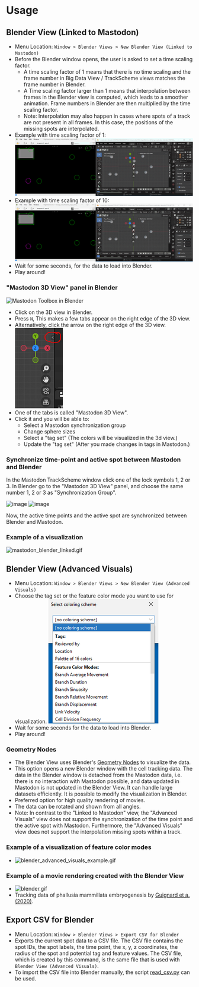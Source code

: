 # Usage

## Blender View (Linked to Mastodon)

* Menu Location: `Window > Blender Views > New Blender View (Linked to Mastodon)`
* Before the Blender window opens, the user is asked to set a time scaling factor.
  * A time scaling factor of 1 means that there is no time scaling and the frame number in Big Data View / TrackScheme
    views matches the frame number in Blender.
  * A Time scaling factor larger than 1 means that interpolation between frames in the Blender view is computed, which
    leads to a smoother animation. Frame numbers in Blender are then multiplied by the time scaling factor.
  * Note: Interpolation may also happen in cases where spots of a track are not
    present in all frames. In this case, the positions of the missing spots are interpolated.
* Example with time scaling factor of 1: ![time_scaling_factor_1.gif](usage/time_scaling_factor_1.gif)
* Example with time scaling factor of 10: ![time_scaling_factor_10.gif](usage/time_scaling_factor_10.gif)
* Wait for some seconds, for the data to load into Blender.
* Play around!

### "Mastodon 3D View" panel in Blender

<img src="https://user-images.githubusercontent.com/24407711/203944663-f3b81845-ae51-4528-aa59-3fa5fb5aeef6.png" width="200px" alt="Mastodon Toolbox in Blender"/>

* Click on the 3D view in Blender.
* Press ```N```, This makes a few tabs appear on the right edge of the 3D view.
* Alternatively, click the arrow on the right edge of the 3D view. ![blender_arrow.png](usage/blender_arrow.png)
* One of the tabs is called "Mastodon 3D View".
* Click it and you will be able to:
    * Select a Mastodon synchronization group
    * Change sphere sizes
    * Select a "tag set" (The colors will be visualized in the 3d view.)
    * Update the "tag set" (After you made changes in tags in Mastodon.)

### Synchronize time-point and active spot between Mastodon and Blender

In the Mastodon TrackScheme window click one of the lock symbols 1, 2 or 3.
In Blender go to the "Mastodon 3D View" panel, and choose the same number 1, 2 or 3 as "Synchronization Group".

![image](https://user-images.githubusercontent.com/24407711/203946393-b0ac8a2e-5457-4051-b0fe-8644c6d5ad65.png)
![image](https://user-images.githubusercontent.com/24407711/203945908-b26ace3f-21b4-407e-a204-a14bb5ac04ca.png)

Now, the active time points and the active spot are synchronized between Blender and Mastodon.

### Example of a visualization

![mastodon_blender_linked.gif](https://github.com/user-attachments/assets/1dbc0058-901e-43c7-8347-c568e8c0a156)

## Blender View (Advanced Visuals)

* Menu Location: `Window > Blender Views > New Blender View (Advanced Visuals)`
* Choose the tag set or the feature color mode you want to use for
  visualization. ![blender_advanced_visuals.png](usage/blender_advanced_visuals.png)
* Wait for some seconds for the data to load into Blender.
* Play around!

### Geometry Nodes

* The Blender View uses
  Blender's [Geometry Nodes](https://docs.blender.org/manual/en/latest/modeling/geometry_nodes/introduction.html) to
  visualize the data.
* This option opens a new Blender window with the cell tracking data. The data in the Blender window is detached
  from the Mastodon data, i.e. there is no interaction with Mastodon possible, and data updated in Mastodon is not
  updated in the Blender View. It can handle large datasets efficiently. It is possible to modify the visualization
  in Blender.
* Preferred option for high quality rendering of movies.
* The data can be rotated and shown from all angles.
* Note: In contrast to the "Linked to Mastodon" view, the "Advanced Visuals" view does not
  support the synchronization of the time point and the active spot with Mastodon. Furthermore, the "Advanced Visuals"
  view does not support
  the interpolation missing spots within a track.

### Example of a visualization of feature color modes

* ![blender_advanced_visuals_example.gif](https://github.com/user-attachments/assets/a581a8eb-3e35-4d9d-b4ee-d6568d1b1ade)

### Example of a movie rendering created with the Blender View

* ![blender.gif](about/blender.gif)
* Tracking data of phallusia mammillata embryogenesis
  by [Guignard et a. (2020)](https://doi.org/10.1126/science.aar5663).

## Export CSV for Blender

* Menu Location: `Window > Blender Views > Export CSV for Blender`
* Exports the current spot data to a CSV file. The CSV file contains the spot IDs, the spot labels, the time point, the
  x, y, z coordinates, the radius of the spot and potential tag and feature values. The CSV file, which is created by
  this command, is the same file that is used with `Blender View (Advanced Visuals)`.
* To import the CSV file into Blender manually, the script [read_csv.py](https://github.com/mastodon-sc/mastodon-blender-view/blob/master/src/main/resources/csv/read_csv.py) can be used.

